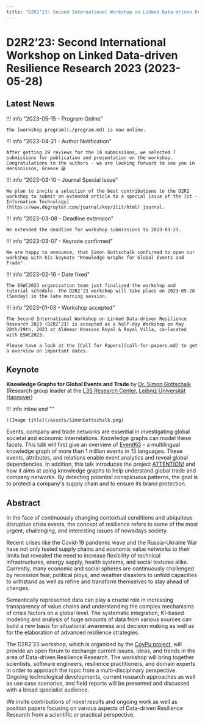 ```yaml
---
title: "D2R2’23: Second International Workshop on Linked Data-driven Resilience Research 2023 (2023-05-28)"
---
```

# D2R2’23: Second International Workshop on Linked Data-driven Resilience Research 2023 (2023-05-28)

## Latest News

!!! info "2023-05-15 - Program Online"

    The [workshop program](./program.md) is now online.

!!! info "2023-04-21 - Author Notification"

    After getting 29 reviews for the 10 submissions, we selected 7 submissions for publication and presentation on the workshop.
    Congratulations to the authors - we are looking forward to see you in Hersonissos, Greece 😁

!!! info "2023-03-10 - Journal Special Issue"

    We plan to invite a selection of the best contributions to the D2R2 workshop to submit an extended article to a special issue of the [it - Information Technology](https://www.degruyter.com/journal/key/itit/html) journal.

!!! info "2023-03-08 - Deadline extension"

    We extended the deadline for workshop submissions to 2023-03-23.

!!! info "2023-03-07 - Keynote confirmed"

    We are happy to announce, that Simon Gottschalk confirmed to open our workshop with his keynote "Knowledge Graphs for Global Events and Trade".

!!! info "2023-02-16 - Date fixed"

    The ESWC2023 organization team just finalized the workshop and tutorial schedule. The D2R2'23 workshop will take place on 2023-05-28 (Sunday) in the late morning session.

!!! info "2023-01-03 - Workshop accepted"

    The Second International Workshop on Linked Data-driven Resilience Research 2023 (D2R2’23) is accepted as a half-day Workshop on May 28th/29th, 2023 at Aldemar Knossos Royal & Royal Villa, co-located with ESWC2023.

    Please have a look at the [Call for Papers](call-for-papers.md) to get a overview on important dates.

## Keynote

**Knowledge Graphs for Global Events and Trade**
by [Dr. Simon Gottschalk](https://personal.l3s.uni-hannover.de/~gottschalk/)
(Research group leader at the [L3S Research Center](https://www.l3s.de/), [Leibniz Universität Hannover](https://www.uni-hannover.de/))

!!! info inline end ""

    ![Image title](/assets/SimonGottschalk.png)

Events, company and trade networks are essential in investigating global societal and economic interrelations.
Knowledge graphs can model these facets.
This talk will first give an overview of [EventKG](https://eventkg.l3s.uni-hannover.de/) – a multilingual knowledge graph of more than 1 million events in 15 languages.
These events, attributes, and relations enable event analytics and reveal global dependencies.
In addition, this talk introduces the project [ATTENTION!](https://attention-project.eu/) and how it aims at using knowledge graphs to help understand global trade and company networks.
By detecting potential conspicuous patterns, the goal is to protect a company's supply chain and to ensure its brand protection.

## Abstract

In the face of continuously changing contextual conditions and ubiquitous disruptive crisis events, the concept of resilience refers to some of the most urgent, challenging, and interesting issues of nowadays society. 

Recent crises like the Covid-19 pandemic wave and the Russia-Ukraine War have not only tested supply chains and economic value networks to their limits but revealed the need to increase flexibility of technical infrastructures, energy supply, health systems, and social textures alike.
Currently, many economic and social spheres are continuously challenged by recession fear, political ploys, and weather disasters to unfold capacities to withstand as well as refine and transform themselves to stay ahead of changes.

Semantically represented data can play a crucial role in increasing transparency of value chains and  understanding the complex mechanisms of crisis factors on a global level.
The systematic integration, KI-based modeling and analysis of huge amounts of data from various sources can build a new basis for situational awareness and decision making as well as for the elaboration of advanced resilience strategies.

The D2R2’23 workshop, which is organized by the [CoyPu project](https://coypu.org/), will provide an open forum to exchange current issues, ideas, and trends in the area of Data-driven Resilience Research.
The workshop will bring together scientists, software engineers, resilience practitioners, and domain experts in order to approach the topic from a multi-disciplinary perspective.
Ongoing technological developments, current research approaches as well as use case scenarios, and field reports will be presented and discussed with a broad specialist audience. 

We invite contributions of novel results and ongoing work as well as position papers focusing on various aspects of Data-driven Resilience Research from a scientific or practical perspective.

